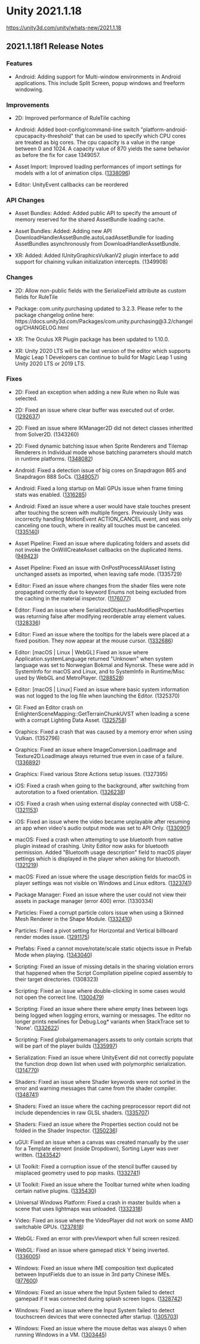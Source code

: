 # Unity 2021.1.18
https://unity3d.com/unity/whats-new/2021.1.18

## 2021.1.18f1 Release Notes


### Features
<ul>
<li>Android: Adding support for Multi-window environments in Android applications. This include Split Screen, popup windows and freeform windowing.</li>
</ul>

### Improvements
<ul>
<li><p>2D: Improved performance of RuleTile caching</p></li>
<li><p>Android: Added boot-config/command-line switch "platform-android-cpucapacity-threshold" that can be used to specify which CPU cores are treated as big cores. The cpu capacity is a value in the range between 0 and 1024. A capacity value of 870 yields the same behavior as before the fix for case 1349057.</p></li>
<li><p>Asset Import: Improved loading performances of import settings for models with a lot of animation clips. (<a href="https://issuetracker.unity3d.com/issues/inspector-import-settings-are-slow-to-load-when-selecting-a-model-with-a-lot-of-animations">1338096</a>)</p></li>
<li><p>Editor: UnityEvent callbacks can be reordered</p></li>
</ul>

### API Changes
<ul>
<li><p>Asset Bundles: Added: Added public API to specify the amount of memory reserved for the shared AssetBundle loading cache.</p></li>
<li><p>Asset Bundles: Added: Adding new API DownloadHandlerAssetBundle.autoLoadAssetBundle for loading AssetBundles asynchronously from DownloadHandlerAssetBundle.</p></li>
<li><p>XR: Added: Added IUnityGraphicsVulkanV2 plugin interface to add support for chaining vulkan initialization intercepts. (1349908)</p></li>
</ul>

### Changes
<ul>
<li><p>2D: Allow non-public fields with the SerializeField attribute as custom fields for RuleTile</p></li>
<li><p>Package: com.unity.purchasing updated to 3.2.3. Please refer to the package changelog online here: https://docs.unity3d.com/Packages/com.unity.purchasing@3.2/changelog/CHANGELOG.html</p></li>
<li><p>XR: The Oculus XR Plugin package has been updated to 1.10.0.</p></li>
<li><p>XR: Unity 2020 LTS will be the last version of the editor which supports Magic Leap 1 Developers can continue to build for Magic Leap 1 using Unity 2020 LTS or 2019 LTS.</p></li>
</ul>

### Fixes
<ul>
<li><p>2D: Fixed an exception when adding a new Rule when no Rule was selected.</p></li>
<li><p>2D: Fixed an issue where clear buffer was executed out of order. (<a href="https://issuetracker.unity3d.com/issues/debug-lines-are-not-drawn-inside-the-screen-when-using-pixel-perfect-camera-component">1292637</a>)</p></li>
<li><p>2D: Fixed an issue where IKManager2D did not detect classes inheritted from Solver2D. (1343260)</p></li>
<li><p>2D: Fixed dynamic batching issue when Sprite Renderers and Tilemap Renderers in Individual mode whose batching parameters should match in runtime platforms. (<a href="https://issuetracker.unity3d.com/issues/urp-2d-tilemap-individual-mode-and-sprite-renderers-are-not-batched-in-the-build">1348082</a>)</p></li>
<li><p>Android: Fixed a detection issue of big cores on Snapdragon 865 and Snapdragon 888 SoCs. (<a href="https://issuetracker.unity3d.com/issues/android-unity-detects-only-1-big-core-on-snapdragon-888-devices">1349057</a>)</p></li>
<li><p>Android: Fixed a long startup on Mali GPUs issue when frame timing stats was enabled. (<a href="https://issuetracker.unity3d.com/issues/opengles3-android-urp-scenes-are-rendered-after-a-period-of-time-of-black-screen-or-not-rendered-at-all-on-the-build">1316285</a>)</p></li>
<li><p>Android: Fixed an issue where a user would have stale touches present after touching the screen with multiple fingers. Previously Unity was incorrectly handling MotionEvent ACTION_CANCEL event, and was only canceling one touch, where in reality all touches must be canceled. (<a href="https://issuetracker.unity3d.com/issues/android-inputsystem-callback-is-not-called-for-multiple-touches-after-tapping-the-screen-rapidly-for-about-2-seconds">1335140</a>)</p></li>
<li><p>Asset Pipeline: Fixed an issue where duplicating folders and assets did not invoke the OnWillCreateAsset callbacks on the duplicated items. (<a href="https://issuetracker.unity3d.com/issues/assetmodificationprocessor-is-not-notified-when-an-asset-is-duplicated">949423</a>)</p></li>
<li><p>Asset Pipeline: Fixed an issue with OnPostProcessAllAsset listing unchanged assets as imported, when leaving safe mode. (1335729)</p></li>
<li><p>Editor: Fixed an issue where changes from the shader files were note propagated correctly due to keyword Enums not being excluded from the caching in the material inspector. (<a href="https://issuetracker.unity3d.com/issues/shadergraph-enum-keywords-number-of-displayed-enum-options-on-material-doesnt-update">1176077</a>)</p></li>
<li><p>Editor: Fixed an issue where SerializedObject.hasModifiedProperties was returning false after modifying reorderable array element values. (<a href="https://issuetracker.unity3d.com/issues/serializedobject-dot-hasmodifiedproperties-returns-false-after-modifying-properties-of-the-serializedobject">1328336</a>)</p></li>
<li><p>Editor: Fixed an issue where the tooltips for the labels were placed at a fixed position.  They now appear at the mouse cursor. (<a href="https://issuetracker.unity3d.com/issues/project-browser-selection-tooltip-is-always-in-fixed-position-when-hovering-over-footer-text">1332686</a>)</p></li>
<li><p>Editor: [macOS | Linux | WebGL] Fixed an issue where Application.systemLanguage returned "Unknown" when system language was set to Norwegian Bokmal and Nynorsk. These were add in SystemInfo for macOS and Linux, and to SystemInfo in Runtime/Misc used by WebGL and MetroPlayer. (<a href="https://issuetracker.unity3d.com/issues/application-dot-systemlanguage-returns-unknown-when-system-language-is-set-to-norwegian-bokmal-slash-nynorsk">1288528</a>)</p></li>
<li><p>Editor: [macOS | Linux] Fixed an issue where basic system information was not logged to the log file when launching the Editor. (1325370)</p></li>
<li><p>GI: Fixed an Editor crash on EnlightenSceneMapping::GetTerrainChunkUVST when loading a scene with a corrupt Lighting Data Asset. (<a href="https://issuetracker.unity3d.com/issues/editor-crashes-on-enlightenscenemapping-getterrainchunkuvst-when-loading-scene-with-corrupt-lighting-data-asset">1325758</a>)</p></li>
<li><p>Graphics: Fixed a crash that was caused by a memory error when using Vulkan. (1352796)</p></li>
<li><p>Graphics: Fixed an issue where ImageConversion.LoadImage and Texture2D.LoadImage always returned true even in case of a failure. (<a href="https://issuetracker.unity3d.com/issues/texture-texture2d-dot-loadimage-always-returns-true-and-sets-the-texture-to-question-mark-if-loading-failed">1336892</a>)</p></li>
<li><p>Graphics: Fixed various Store Actions setup issues. (1327395)</p></li>
<li><p>iOS: Fixed a crash when going to the background, after switching from autorotation to a fixed orientation. (<a href="https://issuetracker.unity3d.com/issues/ios-application-crashes-when-putting-app-to-foreground-if-its-launched-in-forced-portrait-mode">1326238</a>)</p></li>
<li><p>iOS: Fixed a crash when using external display connected with USB-C. (<a href="https://issuetracker.unity3d.com/issues/ios-player-crashing-when-connecting-external-display-via-usb-c-port">1321153</a>)</p></li>
<li><p>iOS: Fixed an issue where the video became unplayable after resuming an app when video's audio output mode was set to API Only. (<a href="https://issuetracker.unity3d.com/issues/ios-video-freezes-after-locking-and-unlocking-a-phone">1330901</a>)</p></li>
<li><p>macOS: Fixed a crash when attempting to use bluetooth from native plugin instead of crashing. Unity Editor now asks for bluetooth permission.  Added "Bluetooth usage description" field to macOS player settings which is displayed in the player when asking for bluetooth. (<a href="https://issuetracker.unity3d.com/issues/big-sur-crash-on-abort-with-payload-in-build-when-asking-for-bluetooth-permissions">1321219</a>)</p></li>
<li><p>macOS: Fixed an issue where the usage description fields for macOS in player settings was not visible on Windows and Linux editors. (<a href="https://issuetracker.unity3d.com/issues/missing-microphone-and-camera-ui-fields-in-player-settings-when-opening-the-editor-on-windows-with-macos-target-platform">1323741</a>)</p></li>
<li><p>Package Manager: Fixed an issue where the user could not view their assets in package manager (error 400) error. (1330334)</p></li>
<li><p>Particles: Fixed a corrupt particle colors issue when using a Skinned Mesh Renderer in the Shape Module. (<a href="https://issuetracker.unity3d.com/issues/particles-invisible-when-using-smrenderer-on-build-if-usemeshcolors-is-selected-and-source-mesh-does-not-provide-vertex-color">1332410</a>)</p></li>
<li><p>Particles: Fixed a pivot setting for Horizontal and Vertical billboard render modes issue. (<a href="https://issuetracker.unity3d.com/issues/incorrect-offset-is-set-when-setting-the-pivot-for-vertical-slash-horizontal-billboard-render-modes">1291175</a>)</p></li>
<li><p>Prefabs: Fixed a cannot move/rotate/scale static objects issue in Prefab Mode when playing. (<a href="https://issuetracker.unity3d.com/issues/cannot-move-slash-rotate-slash-scale-static-objects-in-prefab-mode-when-playing">1343040</a>)</p></li>
<li><p>Scripting: Fixed  an issue of missing details in the sharing violation errors that happened when the Script Compilation pipeline copied assembly to their target directories. (1308323)</p></li>
<li><p>Scripting: Fixed an issue where double-clicking in some cases would not open the correct line. (<a href="https://issuetracker.unity3d.com/issues/certain-errors-do-not-open-in-code-editors-when-double-clicking-error">1300479</a>)</p></li>
<li><p>Scripting: Fixed an issue where there where empty lines between logs being logged when logging errors, warning or messages.  The editor no longer prints newlines for Debug.Log* variants when StackTrace set to 'None'. (<a href="https://issuetracker.unity3d.com/issues/android-empty-lines-between-logs-are-being-logged-when-logging-errors-warnings-or-messages">1332622</a>)</p></li>
<li><p>Scripting: Fixed globalgamemanagers.assets to only contain scripts that will be part of the player builds (<a href="https://issuetracker.unity3d.com/issues/globalgamemanagers-dot-assets-contains-references-to-platform-specific-scripts-when-those-scripts-are-present-in-the-project">1335997</a>)</p></li>
<li><p>Serialization: Fixed an issue where UnityEvent did not correctly populate the function drop down list when used with polymorphic serialization. (<a href="https://issuetracker.unity3d.com/issues/dynamic-functions-binding-to-unityevent-is-not-allowed-in-derived-class-when-using-serializereference">1314770</a>)</p></li>
<li><p>Shaders: Fixed an issue where Shader keywords were not sorted in the error and warning messages that came from the shader compiler. (<a href="https://issuetracker.unity3d.com/issues/shader-keywords-are-not-sorted-in-error-or-warning-messages-coming-from-the-shader-compiler">1348741</a>)</p></li>
<li><p>Shaders: Fixed an issue where the caching preprocessor report did not include dependencies in raw GLSL shaders. (<a href="https://issuetracker.unity3d.com/issues/shader-is-not-updated-when-updating-the-glslinc-file-when-the-shader-is-glsl">1335707</a>)</p></li>
<li><p>Shaders: Fixed an issue where the Properties section could not be folded in the Shader Inspector. (<a href="https://issuetracker.unity3d.com/issues/shader-properties-section-is-not-foldable">1350236</a>)</p></li>
<li><p>uGUI: Fixed an issue when a canvas was created manually by the user for a Template element (inside Dropdown), Sorting Layer was over written. (<a href="https://issuetracker.unity3d.com/issues/child-canvas-sorting-layer-is-changed-to-the-same-value-as-the-parent-canvas-after-interacting-with-dropdown-ui-object">1343542</a>)</p></li>
<li><p>UI Toolkit: Fixed a corruption issue of the stencil buffer caused by misplaced geometry used to pop masks. (<a href="https://issuetracker.unity3d.com/issues/uir-moving-a-mask-breaks-masking-performed-by-a-sibling-mask">1332741</a>)</p></li>
<li><p>UI Toolkit: Fixed an issue where the Toolbar turned white when loading certain native plugins. (<a href="https://issuetracker.unity3d.com/issues/toolbar-appears-over-play-slash-pause-slash-stop-buttons-when-using-csoundunity-package">1335430</a>)</p></li>
<li><p>Universal Windows Platform: Fixed a crash in master builds when a scene that uses lightmaps was unloaded. (<a href="https://issuetracker.unity3d.com/issues/uwp-build-crashes-when-trying-to-switch-scene">1332318</a>)</p></li>
<li><p>Video: Fixed an issue where the VideoPlayer did not work on some AMD switchable GPUs. (<a href="https://issuetracker.unity3d.com/issues/video-player-fails-to-start-playing-and-null-handle-errors-are-thrown-when-running-unity-editor-slash-build-with-specific-hardware">1237818</a>)</p></li>
<li><p>WebGL: Fixed an error with prevViewport when full screen resized.</p></li>
<li><p>WebGL: Fixed an issue where gamepad stick Y being inverted. (<a href="https://issuetracker.unity3d.com/issues/webgl-input-system-vertical-axis-input-is-inverted-when-using-a-game-controller">1336005</a>)</p></li>
<li><p>Windows: Fixed an issue where IME composition text duplicated between InputFields due to an issue in 3rd party Chinese IMEs. (<a href="https://issuetracker.unity3d.com/issues/locale-input-from-microsoft-pinyin-chinese-keyboard-is-duplicated-in-unity">977600</a>)</p></li>
<li><p>Windows: Fixed an issue where the Input System failed to detect gamepad if it was connected during splash screen logos. (<a href="https://issuetracker.unity3d.com/issues/input-system-gamepad-is-not-recognized-when-it-is-connected-during-splash-screen">1328742</a>)</p></li>
<li><p>Windows: Fixed an issue where the Input System failed to detect touchscreen devices that were connected after startup. (<a href="https://issuetracker.unity3d.com/issues/new-input-system-does-not-detect-virtual-touchscreen-device-that-is-enabled-post-app-startup">1305703</a>)</p></li>
<li><p>Windows: Fixed an issue where the mouse deltas was always 0 when running Windows in a VM. (<a href="https://issuetracker.unity3d.com/issues/function-input-dot-getaxis-mouse-x-and-y-axis-in-a-virtual-machine-always-returns-0">1303445</a>)</p></li>
</ul>
